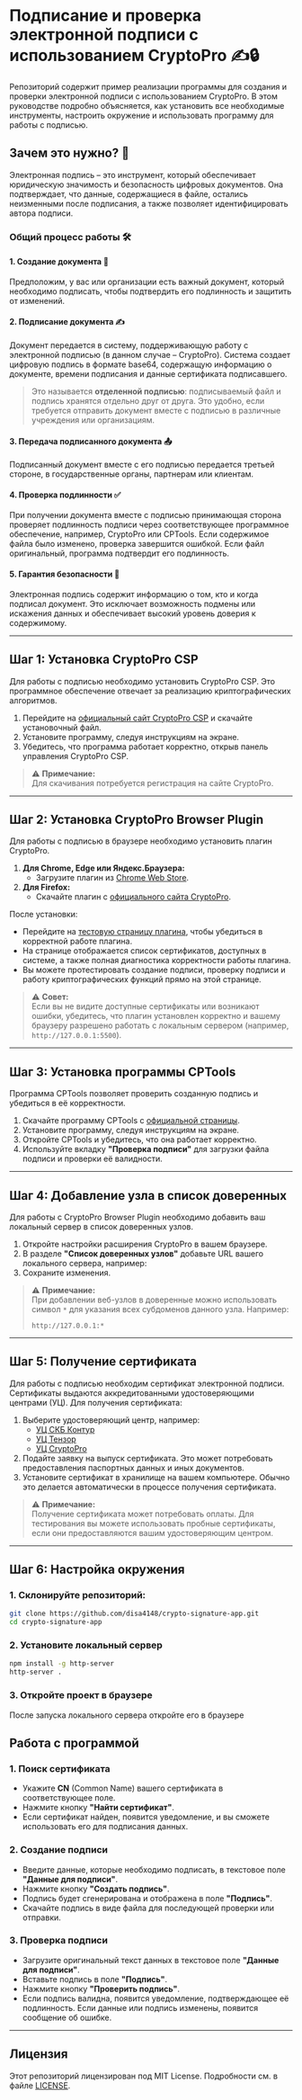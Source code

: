 # Подписание и проверка электронной подписи с использованием CryptoPro ✍️🔒

Репозиторий содержит пример реализации программы для создания и проверки электронной подписи с использованием CryptoPro. В этом руководстве подробно объясняется, как установить все необходимые инструменты, настроить окружение и использовать программу для работы с подписью.

## Зачем это нужно? 🤔

Электронная подпись – это инструмент, который обеспечивает юридическую значимость и безопасность цифровых документов. Она подтверждает, что данные, содержащиеся в файле, остались неизменными после подписания, а также позволяет идентифицировать автора подписи.

### Общий процесс работы 🛠️

#### 1. Создание документа 📄
Предположим, у вас или организации есть важный документ, который необходимо подписать, чтобы подтвердить его подлинность и защитить от изменений.

#### 2. Подписание документа ✍️
Документ передается в систему, поддерживающую работу с электронной подписью (в данном случае – CryptoPro). Система создает цифровую подпись в формате base64, содержащую информацию о документе, времени подписания и данные сертификата подписавшего.

> Это называется **отделенной подписью**: подписываемый файл и подпись хранятся отдельно друг от друга. Это удобно, если требуется отправить документ вместе с подписью в различные учреждения или организациям.

#### 3. Передача подписанного документа 📤
Подписанный документ вместе с его подписью передается третьей стороне, в государственные органы, партнерам или клиентам.

#### 4. Проверка подлинности ✅
При получении документа вместе с подписью принимающая сторона проверяет подлинность подписи через соответствующее программное обеспечение, например, CryptoPro или CPTools. Если содержимое файла было изменено, проверка завершится ошибкой. Если файл оригинальный, программа подтвердит его подлинность.

#### 5. Гарантия безопасности 🔐
Электронная подпись содержит информацию о том, кто и когда подписал документ. Это исключает возможность подмены или искажения данных и обеспечивает высокий уровень доверия к содержимому.

---

## Шаг 1: Установка CryptoPro CSP

Для работы с подписью необходимо установить CryptoPro CSP. Это программное обеспечение отвечает за реализацию криптографических алгоритмов.

1. Перейдите на [официальный сайт CryptoPro CSP](https://www.cryptopro.ru/products/csp) и скачайте установочный файл.
2. Установите программу, следуя инструкциям на экране.
3. Убедитесь, что программа работает корректно, открыв панель управления CryptoPro CSP.

> ⚠️ **Примечание:**  
> Для скачивания потребуется регистрация на сайте CryptoPro.

---

## Шаг 2: Установка CryptoPro Browser Plugin

Для работы с подписью в браузере необходимо установить плагин CryptoPro.

1. **Для Chrome, Edge или Яндекс.Браузера:**
   - Загрузите плагин из [Chrome Web Store](https://chrome.google.com/webstore/detail/cryptoarm-gost-plugin/epebfcehmdedogndhlcacafjaacknbcm).
2. **Для Firefox:**
   - Скачайте плагин с [официального сайта CryptoPro](https://www.cryptopro.ru/products/cades/plugin).

После установки:
- Перейдите на [тестовую страницу плагина](https://cryptopro.ru/sites/default/files/products/cades/demopage/cades_bes_sample.html), чтобы убедиться в корректной работе плагина.
- На странице отображается список сертификатов, доступных в системе, а также полная диагностика корректности работы плагина.
- Вы можете протестировать создание подписи, проверку подписи и работу криптографических функций прямо на этой странице.

> ⚠️ **Совет:**  
> Если вы не видите доступные сертификаты или возникают ошибки, убедитесь, что плагин установлен корректно и вашему браузеру разрешено работать с локальным сервером (например, `http://127.0.0.1:5500`).

---

## Шаг 3: Установка программы CPTools

Программа CPTools позволяет проверить созданную подпись и убедиться в её корректности.

1. Скачайте программу CPTools с [официальной страницы](https://www.cryptopro.ru/products/cptools).
2. Установите программу, следуя инструкциям на экране.
3. Откройте CPTools и убедитесь, что она работает корректно.
4. Используйте вкладку **"Проверка подписи"** для загрузки файла подписи и проверки её валидности.

---

## Шаг 4: Добавление узла в список доверенных

Для работы с CryptoPro Browser Plugin необходимо добавить ваш локальный сервер в список доверенных узлов.

1. Откройте настройки расширения CryptoPro в вашем браузере.
2. В разделе **"Список доверенных узлов"** добавьте URL вашего локального сервера, например:
3. Сохраните изменения.

> ⚠️ **Примечание:**  
> При добавлении веб-узлов в доверенные можно использовать символ `*` для указания всех субдоменов данного узла. Например:
> ```
> http://127.0.0.1:*
> ```

---

## Шаг 5: Получение сертификата

Для работы с подписью необходим сертификат электронной подписи. Сертификаты выдаются аккредитованными удостоверяющими центрами (УЦ). Для получения сертификата:

1. Выберите удостоверяющий центр, например:
   - [УЦ СКБ Контур](https://kontur.ru/certificate)
   - [УЦ Тензор](https://tensor.ru/uc)
   - [УЦ CryptoPro](https://www.cryptopro.ru/products/uc)
2. Подайте заявку на выпуск сертификата. Это может потребовать предоставления паспортных данных и иных документов.
3. Установите сертификат в хранилище на вашем компьютере. Обычно это делается автоматически в процессе получения сертификата.

> ⚠️ **Примечание:**  
> Получение сертификата может потребовать оплаты. Для тестирования вы можете использовать пробные сертификаты, если они предоставляются вашим удостоверяющим центром.

---

## Шаг 6: Настройка окружения

### 1. Склонируйте репозиторий:
```bash
git clone https://github.com/disa4148/crypto-signature-app.git
cd crypto-signature-app
```
### 2. Установите локальный сервер
```bash
npm install -g http-server
http-server .
```
### 3. Откройте проект в браузере
После запуска локального сервера откройте его в браузере


## Работа с программой

### 1. Поиск сертификата
- Укажите **CN** (Common Name) вашего сертификата в соответствующее поле.
- Нажмите кнопку **"Найти сертификат"**.
- Если сертификат найден, появится уведомление, и вы сможете использовать его для подписания данных.

### 2. Создание подписи
- Введите данные, которые необходимо подписать, в текстовое поле **"Данные для подписи"**.
- Нажмите кнопку **"Создать подпись"**.
- Подпись будет сгенерирована и отображена в поле **"Подпись"**.
- Скачайте подпись в виде файла для последующей проверки или отправки.

### 3. Проверка подписи
- Загрузите оригинальный текст данных в текстовое поле **"Данные для подписи"**.
- Вставьте подпись в поле **"Подпись"**.
- Нажмите кнопку **"Проверить подпись"**.
- Если подпись валидна, появится уведомление, подтверждающее её подлинность. Если данные или подпись изменены, появится сообщение об ошибке.

---

## Лицензия

Этот репозиторий лицензирован под MIT License. Подробности см. в файле [LICENSE](https://github.com/disa4148/crypto-signature-app/blob/main/LICENSE).


